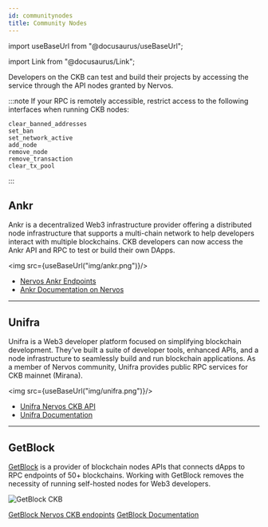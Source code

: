 ```yaml
---
id: communitynodes
title: Community Nodes
---
```

import useBaseUrl from "@docusaurus/useBaseUrl";

import Link from "@docusaurus/Link";

Developers on the CKB can test and build their projects by accessing the service through the API nodes granted by Nervos.

:::note
If your RPC is remotely accessible, restrict access to the following interfaces when running CKB nodes:
```
clear_banned_addresses
set_ban
set_network_active
add_node
remove_node
remove_transaction
clear_tx_pool
```
:::

## Ankr

Ankr is a decentralized Web3 infrastructure provider offering a distributed node infrastructure that supports a multi-chain network to help developers interact with multiple blockchains. CKB developers can now access the Ankr API and RPC to test or build their own DApps.

<img src={useBaseUrl("img/ankr.png")}/>

- [Nervos Ankr Endpoints](https://www.ankr.com/rpc/nervos?tab=infrastructure)
- [Ankr Documentation on Nervos](https://www.ankr.com/docs/build/chains/nervos/)

----

## Unifra

Unifra is a Web3 developer platform focused on simplifying blockchain development. They've built a suite of developer tools, enhanced APIs, and a node infrastructure to seamlessly build and run blockchain applications. As a member of Nervos community, Unifra provides public RPC services for CKB mainnet (Mirana).

<img src={useBaseUrl("img/unifra.png")}/>

- [Unifra Nervos CKB API](https://unifra.readme.io/reference/module-chain)
- [Unifra Documentation](https://unifra.readme.io/reference/welcome-to-unifra)

----

## GetBlock

[GetBlock](https://getblock.io/) is a provider of blockchain nodes APIs that connects dApps to RPC endpoints of 50+ blockchains. Working with GetBlock removes the necessity of running self-hosted nodes for Web3 developers.

![GetBlock CKB](https://i.ibb.co/HnrRJFP/Screenshot-2023-02-20-at-16-52-51.png)

[GetBlock Nervos CKB endopints](https://getblock.io/nodes/ckb/)
[GetBlock Documentation](https://getblock.io/docs/)

